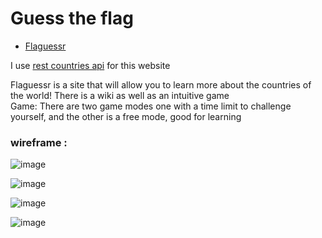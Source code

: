 # Guess the flag
- [Flaguessr](https://flaguessr.netlify.app/)  
  
I use [rest countries api](https://restcountries.com/) for this website  

Flaguessr is a site that will allow you to learn more about the countries of the world!
There is a wiki as well as an intuitive game  
Game: There are two game modes one with a time limit to challenge yourself, and the other is a free mode, good for learning

### wireframe :

![image](http://image.noelshack.com/fichiers/2022/27/4/1657218928-wireframe-search-index.png)

![image](http://image.noelshack.com/fichiers/2022/27/4/1657218933-wirefram-game.png)

![image](http://image.noelshack.com/fichiers/2022/27/4/1657218937-wirefram-wiki.png)

![image](http://image.noelshack.com/fichiers/2022/36/1/1662390941-capture-d-ecran-2022-09-05-171506.png)
